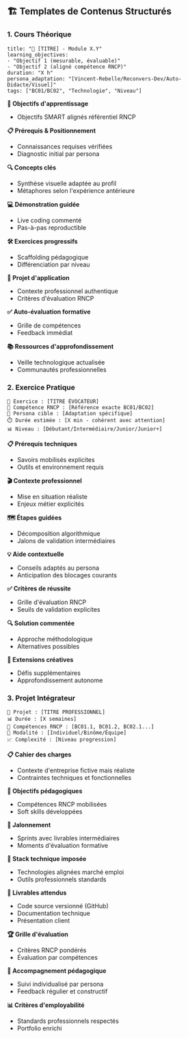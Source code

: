 ## 🏗️ Templates de Contenus Structurés

### 1. Cours Théorique

```
title: "🎯 [TITRE] - Module X.Y"
learning_objectives: 
- "Objectif 1 (mesurable, évaluable)"
- "Objectif 2 (aligné compétence RNCP)"
duration: "X h"
persona_adaptation: "[Vincent-Rebelle/Reconvers-Dev/Auto-Didacte/Visuel]"
tags: ["BC01/BC02", "Technologie", "Niveau"]
```

**🎯 Objectifs d'apprentissage**

- Objectifs SMART alignés référentiel RNCP

**📋 Prérequis \& Positionnement**

- Connaissances requises vérifiées
- Diagnostic initial par persona

**🔍 Concepts clés**

- Synthèse visuelle adaptée au profil
- Métaphores selon l'expérience antérieure

**💻 Démonstration guidée**

- Live coding commenté
- Pas-à-pas reproductible

**🛠️ Exercices progressifs**

- Scaffolding pédagogique
- Différenciation par niveau

**🚀 Projet d'application**

- Contexte professionnel authentique
- Critères d'évaluation RNCP

**✅ Auto-évaluation formative**

- Grille de compétences
- Feedback immédiat

**📚 Ressources d'approfondissement**

- Veille technologique actualisée
- Communautés professionnelles


### 2. Exercice Pratique

```
💪 Exercice : [TITRE ÉVOCATEUR]
🎯 Compétence RNCP : [Référence exacte BC01/BC02]
👥 Persona cible : [Adaptation spécifique]
⏱️ Durée estimée : [X min - cohérent avec attention]
📊 Niveau : [Débutant/Intermédiaire/Junior/Junior+]
```

**📋 Prérequis techniques**

- Savoirs mobilisés explicites
- Outils et environnement requis

**🎬 Contexte professionnel**

- Mise en situation réaliste
- Enjeux métier explicités

**🗺️ Étapes guidées**

- Décomposition algorithmique
- Jalons de validation intermédiaires

**💡 Aide contextuelle**

- Conseils adaptés au persona
- Anticipation des blocages courants

**✅ Critères de réussite**

- Grille d'évaluation RNCP
- Seuils de validation explicites

**🔍 Solution commentée**

- Approche méthodologique
- Alternatives possibles

**🚀 Extensions créatives**

- Défis supplémentaires
- Approfondissement autonome


### 3. Projet Intégrateur

```
🚀 Projet : [TITRE PROFESSIONNEL]
📊 Durée : [X semaines]
🎯 Compétences RNCP : [BC01.1, BC01.2, BC02.1...]
👥 Modalité : [Individuel/Binôme/Équipe]
📈 Complexité : [Niveau progression]
```

**📋 Cahier des charges**

- Contexte d'entreprise fictive mais réaliste
- Contraintes techniques et fonctionnelles

**🎯 Objectifs pédagogiques**

- Compétences RNCP mobilisées
- Soft skills développées

**📅 Jalonnement**

- Sprints avec livrables intermédiaires
- Moments d'évaluation formative

**🔧 Stack technique imposée**

- Technologies alignées marché emploi
- Outils professionnels standards

**📝 Livrables attendus**

- Code source versionné (GitHub)
- Documentation technique
- Présentation client

**🏆 Grille d'évaluation**

- Critères RNCP pondérés
- Évaluation par compétences

**🤝 Accompagnement pédagogique**

- Suivi individualisé par persona
- Feedback régulier et constructif

**📊 Critères d'employabilité**

- Standards professionnels respectés
- Portfolio enrichi
